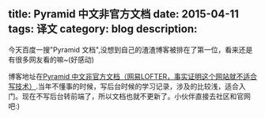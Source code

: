 title: Pyramid 中文非官方文档
date: 2015-04-11
tags: 译文
category: blog
description: 
---

今天百度一搜"Pyramid 文档",没想到自己的渣渣博客被排在了第一位，看来还是有很多网友看的嘛~(好感动)


博客地址在<a href="http://pyramidoc.lofter.com/">Pyramid 中文非官方文档（网易LOFTER，事实证明这个网站就不适合写技术）</a>.当年不懂事的时候，写后台时候的学习记录，涉及的比较浅，适合入门。现在不写后台转前端了，所以文档也就不更新了。小伙伴直接去社区和官网吧:)
